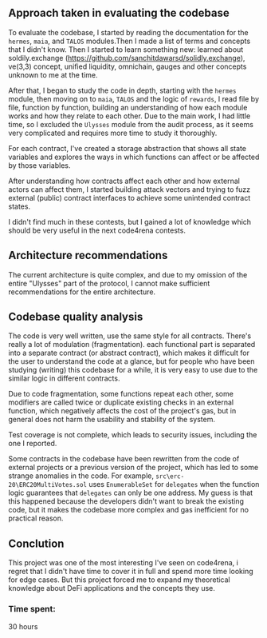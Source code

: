 ## Approach taken in evaluating the codebase

To evaluate the codebase, I started by reading the documentation for the `hermes`, `maia`, and `TALOS` modules.Then I made a list of terms and concepts that I didn't know. Then I started to learn something new: learned about soldily.exchange (https://github.com/sanchitdawarsd/solidly.exchange), ve(3,3) concept, unified liquidity, omnichain, gauges and other concepts unknown to me at the time. 

After that, I began to study the code in depth, starting with the `hermes` module, then moving on to `maia`, `TALOS` and the logic of `rewards`, I read file by file, function by function, building an understanding of how each module works and how they relate to each other. Due to the main work, I had little time, so I excluded the `Ulysses` module from the audit process, as it seems very complicated and requires more time to study it thoroughly.

For each contract, I've created a storage abstraction that shows all state variables and explores the ways in which functions can affect or be affected by those variables.

After understanding how contracts affect each other and how external actors can affect them, I started building attack vectors and trying to fuzz external (public) contract interfaces to achieve some unintended contract states.

I didn't find much in these contests, but I gained a lot of knowledge which should be very useful in the next code4rena contests.

## Architecture recommendations

The current architecture is quite complex, and due to my omission of the entire "Ulysses" part of the protocol, I cannot make sufficient recommendations for the entire architecture.

## Codebase quality analysis



The code is very well written, use the same style for all contracts. There's really a lot of modulation (fragmentation). each functional part is separated into a separate contract (or abstract contract), which makes it difficult for the user to understand the code at a glance, but for people who have been studying (writing) this codebase for a while, it is very easy to use due to the similar logic in different contracts.

Due to code fragmentation, some functions repeat each other, some modifiers are called twice or duplicate existing checks in an external function, which negatively affects the cost of the project's gas, but in general does not harm the usability and stability of the system.

Test coverage is not complete, which leads to security issues, including the one I reported.

Some contracts in the codebase have been rewritten from the code of external projects or a previous version of the project, which has led to some strange anomalies in the code. For example, `src\erc-20\ERC20MultiVotes.sol` uses `EnumerableSet` for `delegates` when the function logic guarantees that `delegates` can only be one address. My guess is that this happened because the developers didn't want to break the existing code, but it makes the codebase more complex and gas inefficient for no practical reason.

## Conclution

This project was one of the most interesting I've seen on code4rena, i regret that I didn't have time to cover it in full and spend more time looking for edge cases. But this project forced me to expand my theoretical knowledge about DeFi applications and the concepts they use.

### Time spent:
30 hours
